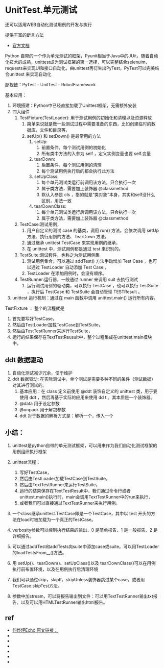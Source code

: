 # UnitTest.单元测试

还可以适用WEB自动化测试用例的开发与执行

提供丰富的断言方法

* [官方文档](https://docs.python.org/zh-cn/3/library/unittest.html)


Python 自带的一个作为单元测试的框架，Pyunit相当于Java中的JUit，随着自动化技术的成熟，unittest成为测试框架的第一选择，可以完整结合selenuim，requests来实现UI和接口自动化，由unittest再衍生出PyTest，PyTest可以完美结合unittest
来实现自动化

鄙视链：PyTest - UnitTest - RobotFramework

基本应用：
1. 环境搭建：Python中已经直接加载了Unittest框架，无需额外安装
2. 四大组件
   1. TestFixture(TestLoader): 用于测试用例的初始化和清理以及资源释放
      1. 简单来说就是做一些测试过程中需要准备的东西，比如创建临时的数据库，文件和目录等，
      2. setUp() 和 setDown() 是最常用的方法
         1. setUp:
            1. 前置条件，每个测试用例的初始化
            2. 所有类中方法的入参为 self ，定义实例变量也要 self.变量 
         2. tearDown:
            1. 后置条件，每个测试用例的清理
            2. 每个测试用例执行后的都会执行此方法
         3. setUpClass: 
            1. 每个单元测试类运行前调用该方法，只会执行一次
            2. 属于类方法，需要加上装饰器 @classmethod 
            3. 默认入参是 cls ，指的就是“类对象”本身，其实和self没什么区别，用法一致
         4. tearDownClass: 
            1. 每个单元测试类运行后调用该方法，只会执行一次
            2. 属于类方法，需要加上装饰器 @classmethod 
   2. TestCase:测试用例，
      1. 用户自定义的测试 case 的基类，调用 run() 方法，会依次调用 setUp 方法、执行用例的方法、 tearDown 方法。
      2. 通过继承 unittest.TestCase 来实现用例的继承，
      3. 在 unittest 中，测试用例都是通过 test 来识别的。
   3. TestSuite:测试套件，也称之为测试用例集
      1. 测试用例集合，可以通过 addTest() 方法手动增加 Test Case ，也可以通过 TestLoader 自动添加 Test Case ，
      2. TestLoader 在添加用例时，会没有顺序。
   4. TestRunner:运行器，一般通过 runner 来调用 suit 去执行测试
      1. 运行测试用例的驱动类，可以执行 TestCase ，也可以执行 TestSuite ，执行后 TestCase 和 TestSuite 会自动管理 TESTResult 。
3. unittest 运行机制：通过在 main 函数中调用 unittest.main() 运行所有内容。



TestFixture ： 
整个的流程就是
1. 首先要写好TestCase，
2. 然后由TestLoader加载TestCase到TestSuite，
3. 然后由TestTestRunner来运行TestSuite，
4. 运行的结果保存在TextTestReusult中，整个过程集成在unittest.main模块中。



## ddt 数据驱动
1. 自动化测试减少冗余，便于维护
2. ddt 数据驱动: 在实际测试中，单个测试是需要多种不同的条件（测试数据）对其进行测试的。
   1. 基本应用：在 class 定义前使用 @ddt 装饰自定义的 unittest 类，用于要使用 ddt ，然后再基于实际的应用来使用 dd t 。其本质是一个装饰器。
   2. @data 用于设定参数
   3. @unpack 用于解包参数
   4. ddt 对于数据的解析方式是：解析一个，传入一个



## 小结：

1. unittest是python自带的单元测试框架，可以用来作为我们自动化测试框架的用例组织执行框架

2. unittest流程：
   1. 写好TestCase，
   2. 然后由TestLoader加载TestCase到TestSuite，
   3. 然后由TextTestRunner来运行TestSuite，
   4. 运行的结果保存在TextTestResult中，我们通过命令行或者unittest.main()执行时，main会调用TextTestRunner中的run来执行，
   5. 或者我们可以直接通过TextTestRunner来执行用例。

3. 一个class继承unittest.TestCase即是一个TestCase，其中以 test 开头的方法在load时被加载为一个真正的TestCase。

4. verbosity参数可以控制执行结果的输出，0 是简单报告、1 是一般报告、2 是详细报告。

5. 可以通过addTest和addTests向suite中添加case或suite，可以用TestLoader的loadTestsFrom__()方法。

6. 用 setUp()、tearDown()、setUpClass()以及 tearDownClass()可以在用例执行前布置环境，以及在用例执行后清理环境

7. 我们可以通过skip，skipIf，skipUnless装饰器跳过某个case，或者用TestCase.skipTest方法。

8. 参数中加stream，可以将报告输出到文件：可以用TextTestRunner输出txt报告，以及可以用HTMLTestRunner输出html报告。




## ref
* [何烨坪Echo 原文链接：](https://blog.csdn.net/heye13/article/details/81627538)
* []()
* []()
* []()
* []()
* []()
* []()
